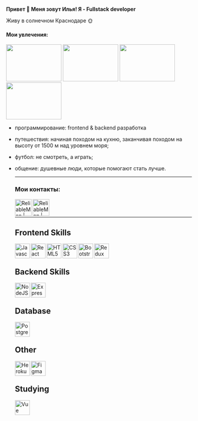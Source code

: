 <strong>Привет 👋 Меня зовут Илья! Я - Fullstack developer</strong>
<p>Живу в солнечном Краснодаре 🌞</p>

<h4>Мои увлечения:</h4> 

 <span><img src="https://media.giphy.com/media/qgQUggAC3Pfv687qPC/giphy.gif" width="150" height="100" /> <img src="https://media.giphy.com/media/ToMjGpxInCZSzD3V82s/giphy.gif" width="150" height="100"/> <img src="https://media.giphy.com/media/48QlZ4gdWCLa8/giphy.gif" width="150" height="100"/> 
  <img src="https://media.giphy.com/media/GwGXoeb0gm7sc/giphy.gif" width="150" height="100"/> </span>
  <ul>
  <li><p> программирование: frontend & backend разработка</p></li>
  <li><p> путешествия: начиная походом на кухню, заканчивая походом на высоту от 1500 м над уровнем моря;</p></li>
  <li><p>футбол: не смотреть, а играть;</p></li>
  <li><p>общение: душевные люди, которые помогают стать лучше.</p></li>
<hr></hr>


<h3>Мои контакты:</h3>

<a href="https://t.me/pro_mises" rel="nofollow"><img align="left" alt="ReliableMan | Telegram" width="45" height="45" src="https://img.icons8.com/fluency/48/000000/telegram-app.png" style="max-width: 100%;"></a>

<a href="https://www.instagram.com/123_ilya_/" rel="nofollow"><img align="left" alt="ReliableMan | Instagram" width="45" height="45" src="https://img.icons8.com/fluency/48/000000/instagram-new.png" style="max-width: 100%;"></a>


<br>
<br>
<hr></hr>

<h2>Frontend Skills</h2>
<p align="left"> 
<a href="https://developer.mozilla.org/en-US/docs/Web/JavaScript" rel="nofollow"><img align="left" alt="Javascript" width="40" height="40" src="https://raw.githubusercontent.com/danielcranney/readme-generator/main/public/icons/skills/javascript-colored.svg" style="max-width: 100%;"></a>
  
<a href="https://reactjs.org/" rel="nofollow"><img align="left" alt="React" width="40" height="40"
src="https://raw.githubusercontent.com/danielcranney/readme-generator/main/public/icons/skills/react-colored.svg" style="max-width: 100%;"/></a>

<a href="https://developer.mozilla.org/en-US/docs/Glossary/HTML5" rel="nofollow"><img align="left" alt="HTML5" width="40" height="40" src="https://raw.githubusercontent.com/danielcranney/readme-generator/main/public/icons/skills/html5-colored.svg" style="max-width: 100%;"/></a>
  
<a href="https://www.w3.org/TR/CSS/#css" rel="nofollow"><img align="left" alt="CSS3" width="40" height="40" src="https://raw.githubusercontent.com/danielcranney/readme-generator/main/public/icons/skills/css3-colored.svg" style="max-width: 100%;"/></a> 
 
<a href="https://getbootstrap.com/" rel="nofollow"><img align="left" alt="Bootstrap" width="40" height="40" src="https://raw.githubusercontent.com/danielcranney/readme-generator/main/public/icons/skills/bootstrap-colored.svg" style="max-width: 100%;"/></a>
  
<a href="https://redux.js.org/" rel="nofollow"><img align="left" alt="Redux" width="40" height="40" src="https://raw.githubusercontent.com/danielcranney/readme-generator/main/public/icons/skills/redux-colored.svg" style="max-width: 100%;"/></a> 
  
  
</p>
<br>
<br>
<h2>Backend Skills</h2>
<p align="left"> 
<a href="https://nodejs.org/en/" rel="nofollow"><img align="left" alt="NodeJS" width="40" height="40" src="https://raw.githubusercontent.com/danielcranney/readme-generator/main/public/icons/skills/nodejs-colored.svg" style="max-width: 100%;"></a>
  
<a href="https://expressjs.com/" rel="nofollow"><img align="left" alt="Express" width="40" height="40" src="https://raw.githubusercontent.com/danielcranney/readme-generator/main/public/icons/skills/express-colored-dark.svg" style="max-width: 100%;"></a> 

</p>
<br>
<br>
<h2>Database</h2>
<p align="left"> 
<a href="https://www.postgresql.org/" rel="nofollow"><img align="left" alt="PostgreSQL" width="40" height="40" src="https://raw.githubusercontent.com/danielcranney/readme-generator/main/public/icons/skills/postgresql-colored.svg" style="max-width: 100%;"></a>
</p>
<br>
<br>

<h2>Other</h2>
<p align="left">
<a href="https://www.heroku.com/" rel="nofollow"><img align="left" alt="Heroku" width="40" height="40" src="https://raw.githubusercontent.com/danielcranney/readme-generator/main/public/icons/skills/heroku-colored.svg" style="max-width: 100%;"></a>
  
<a href="https://www.figma.com/" rel="nofollow"><img align="left" alt="Figma" width="40" height="40" src="https://raw.githubusercontent.com/danielcranney/readme-generator/main/public/icons/skills/figma-colored.svg" style="max-width: 100%;"></a> 
</p>
<br>
<br>

<h2>Studying</h2>
<p align="left">
<a href="https://vuejs.org/" rel="nofollow"><img align="left" alt="Vue" width="40" height="40" src="https://raw.githubusercontent.com/danielcranney/readme-generator/main/public/icons/skills/vuejs-colored.svg" style="max-width: 100%;"></a>
</p>
